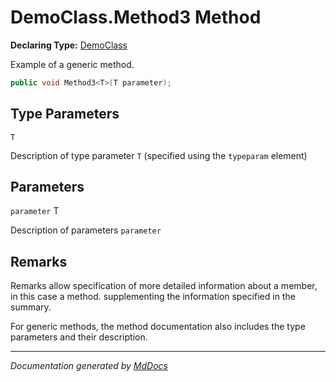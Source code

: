 # DemoClass.Method3 Method

**Declaring Type:** [DemoClass](../index.md)

Example of a generic method.

```csharp
public void Method3<T>(T parameter);
```

## Type Parameters

`T`

Description of type parameter `T` (specified using the `typeparam` element)

## Parameters

`parameter`  T

Description of parameters `parameter`

## Remarks

Remarks allow specification of more detailed information about a member, in this case a method. supplementing the information specified in the summary.

For generic methods, the method documentation also includes the type parameters and their description.

___

*Documentation generated by [MdDocs](https://github.com/ap0llo/mddocs)*
